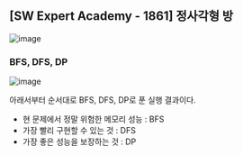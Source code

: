 ## [SW Expert Academy - 1861] 정사각형 방

![image](https://user-images.githubusercontent.com/22045163/107003265-d555e700-67cf-11eb-957a-19f13bd15095.png)

### BFS, DFS, DP

![image](https://user-images.githubusercontent.com/22045163/107003364-ff0f0e00-67cf-11eb-9162-2e2f97251f4e.png)

아래서부터 순서대로 BFS, DFS, DP로 푼 실행 결과이다.

- 현 문제에서 정말 위험한 메모리 성능 : BFS
- 가장 빨리 구현할 수 있는 것 : DFS
- 가장 좋은 성능을 보장하는 것 : DP
